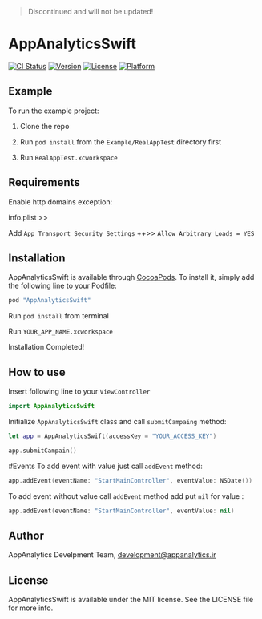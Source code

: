 > Discontinued and will not be updated!

# AppAnalyticsSwift

[![CI Status](http://img.shields.io/travis/appanalytic/lib-swift.svg?style=flat)](https://travis-ci.org/appanalytic/lib-swift)
[![Version](https://img.shields.io/cocoapods/v/AppAnalyticsSwift.svg?style=flat)](http://cocoapods.org/pods/AppAnalyticsSwift)
[![License](https://img.shields.io/cocoapods/l/AppAnalyticsSwift.svg?style=flat)](http://cocoapods.org/pods/AppAnalyticsSwift)
[![Platform](https://img.shields.io/cocoapods/p/AppAnalyticsSwift.svg?style=flat)](http://cocoapods.org/pods/AppAnalyticsSwift)

## Example
To run the example project:

1. Clone the repo

2. Run `pod install` from the `Example/RealAppTest` directory first

3. Run `RealAppTest.xcworkspace`

## Requirements
Enable http domains exception:

info.plist >> 

Add `App Transport Security Settings` ++>> `Allow Arbitrary Loads = YES` 

## Installation

AppAnalyticsSwift is available through [CocoaPods](http://cocoapods.org). To install
it, simply add the following line to your Podfile:

```ruby
pod "AppAnalyticsSwift"
```
Run `pod install` from terminal

Run `YOUR_APP_NAME.xcworkspace`

Installation Completed!

## How to use
Insert following line to your `ViewController`
```swift
import AppAnalyticsSwift
```
Initialize `AppAnalyticsSwift` class and call `submitCampaing` method:
```swift
let app = AppAnalyticsSwift(accessKey = "YOUR_ACCESS_KEY")

app.submitCampain()
```

#Events
To add event with value just call `addEvent` method:
```swift
app.addEvent(eventName: "StartMainController", eventValue: NSDate())
```
To add event without value call `addEvent` method add put `nil` for value : 
```swift
app.addEvent(eventName: "StartMainController", eventValue: nil)
```
## Author

AppAnalytics Develpment Team, development@appanalytics.ir

## License

AppAnalyticsSwift is available under the MIT license. See the LICENSE file for more info.
